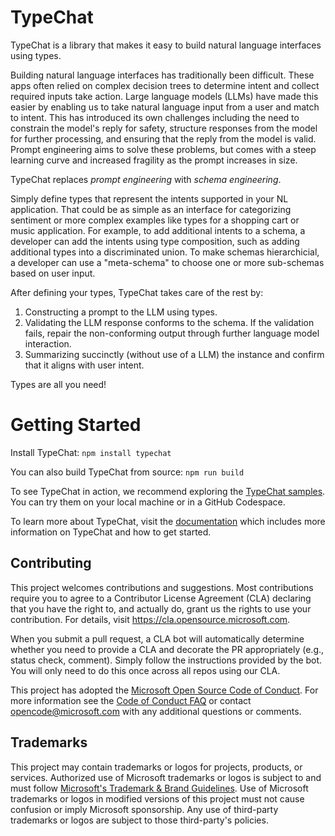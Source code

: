 # TypeChat

TypeChat is a library that makes it easy to build natural language interfaces using types.

Building natural language interfaces has traditionally been difficult. These apps often relied on complex decision trees to determine intent and collect required inputs take action. Large language models (LLMs) have made this easier by enabling us to take natural language input from a user and match to intent. This has introduced its own challenges including the need to constrain the model's reply for safety, structure responses from the model for further processing, and ensuring that the reply from the model is valid. Prompt engineering aims to solve these problems, but comes with a steep learning curve and increased fragility as the prompt increases in size.

TypeChat replaces _prompt engineering_ with _schema engineering_.

Simply define types that represent the intents supported in your NL application. That could be as simple as an interface for categorizing sentiment or more complex examples like types for a shopping cart or music application. For example, to add additional intents to a schema, a developer can add the intents using type composition, such as adding additional types into a discriminated union. To make schemas hierarchicial, a developer can use a "meta-schema" to choose one or more sub-schemas based on user input.

After defining your types, TypeChat takes care of the rest by:

1. Constructing a prompt to the LLM using types.
2. Validating the LLM response conforms to the schema. If the validation fails, repair the non-conforming output through further language model interaction.
3. Summarizing succinctly (without use of a LLM) the instance and confirm that it aligns with user intent.

Types are all you need!

# Getting Started

Install TypeChat:
`npm install typechat`

You can also build TypeChat from source:
`npm run build`

To see TypeChat in action, we recommend exploring the [TypeChat samples](./examples). You can try them on your local machine or in a GitHub Codespace.

To learn more about TypeChat, visit the [documentation](https://microsoft.github.io/TypeChat) which includes more information on TypeChat and how to get started.

## Contributing

This project welcomes contributions and suggestions.  Most contributions require you to agree to a
Contributor License Agreement (CLA) declaring that you have the right to, and actually do, grant us
the rights to use your contribution. For details, visit https://cla.opensource.microsoft.com.

When you submit a pull request, a CLA bot will automatically determine whether you need to provide
a CLA and decorate the PR appropriately (e.g., status check, comment). Simply follow the instructions
provided by the bot. You will only need to do this once across all repos using our CLA.

This project has adopted the [Microsoft Open Source Code of Conduct](https://opensource.microsoft.com/codeofconduct/).
For more information see the [Code of Conduct FAQ](https://opensource.microsoft.com/codeofconduct/faq/) or
contact [opencode@microsoft.com](mailto:opencode@microsoft.com) with any additional questions or comments.

## Trademarks

This project may contain trademarks or logos for projects, products, or services. Authorized use of Microsoft 
trademarks or logos is subject to and must follow 
[Microsoft's Trademark & Brand Guidelines](https://www.microsoft.com/en-us/legal/intellectualproperty/trademarks/usage/general).
Use of Microsoft trademarks or logos in modified versions of this project must not cause confusion or imply Microsoft sponsorship.
Any use of third-party trademarks or logos are subject to those third-party's policies.
